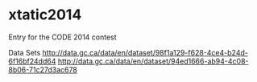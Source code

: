 xtatic2014
==========

Entry for the CODE 2014 contest

Data Sets
http://data.gc.ca/data/en/dataset/98f1a129-f628-4ce4-b24d-6f16bf24dd64
http://data.gc.ca/data/en/dataset/94ed1666-ab94-4c08-8b06-71c27d3ac678
